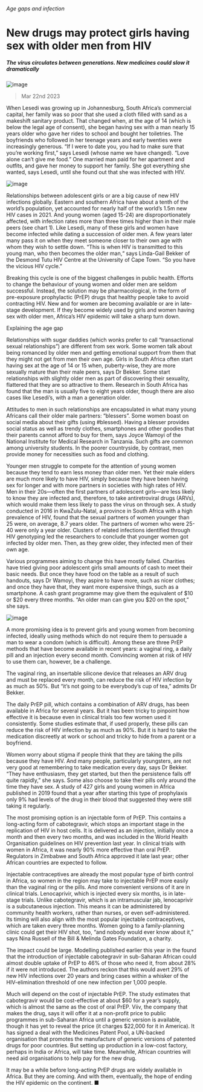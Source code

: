 ###### Age gaps and infection
# New drugs may protect girls having sex with older men from HIV 
##### The virus circulates between generations. New medicines could slow it dramatically 
![image](images/20230325_MAP002.jpg) 
> Mar 22nd 2023 
When Lesedi was growing up in Johannesburg, South Africa’s commercial capital, her family was so poor that she used a cloth filled with sand as a makeshift sanitary product. That changed when, at the age of 14 (which is below the legal age of consent), she began having sex with a man nearly 15 years older who gave her rides to school and bought her toiletries. The boyfriends who followed in her teenage years and early twenties were increasingly generous. “If I were to date you, you had to make sure that you’re working first,” says Lesedi (whose name we have changed). “Love alone can’t give me food.” One married man paid for her apartment and outfits, and gave her money to support her family. She got everything she wanted, says Lesedi, until she found out that she was infected with HIV. 
![image](images/20230325_MAC448.png) 

Relationships between adolescent girls or  are a big cause of new HIV infections globally. Eastern and southern Africa have about a tenth of the world’s population, yet accounted for nearly half of the world’s 1.5m new HIV cases in 2021. And young women (aged 15-24) are disproportionately affected, with infection rates more than three times higher than in their male peers (see chart 1). Like Lesedi, many of these girls and women have become infected while dating a succession of older men. A few years later many pass it on when they meet someone closer to their own age with whom they wish to settle down. “This is when HIV is transmitted to this young man, who then becomes the older man,“ says Linda-Gail Bekker of the Desmond Tutu HIV Centre at the University of Cape Town. “So you have the vicious HIV cycle.”
Breaking this cycle is one of the biggest challenges in public health. Efforts to change the behaviour of young women and older men are seldom successful. Instead, the solution may be pharmacological, in the form of pre-exposure prophylactic (PrEP) drugs that healthy people take to avoid contracting HIV. New and  for women are becoming available or are in late-stage development. If they become widely used by girls and women having sex with older men, Africa’s HIV epidemic will take a sharp turn down. 
Explaining the age gap
Relationships with sugar daddies (which wonks prefer to call “transactional sexual relationships”) are different from sex work. Some women talk about being romanced by older men and getting emotional support from them that they might not get from men their own age. Girls in South Africa often start having sex at the age of 14 or 15 when, puberty-wise, they are more sexually mature than their male peers, says Dr Bekker. Some start relationships with slightly older men as part of discovering their sexuality, flattered that they are so attractive to them. Research in South Africa has found that the man is usually five to eight years older, though there are also cases like Lesedi’s, with a man a generation older. 
Attitudes to men in such relationships are encapsulated in what many young Africans call their older male partners: “blessers”. Some women boast on social media about their gifts (using #blessed). Having a blesser provides social status as well as trendy clothes, smartphones and other goodies that their parents cannot afford to buy for them, says Joyce Wamoyi of the National Institute for Medical Research in Tanzania. Such gifts are common among university students. In the poorer countryside, by contrast, men provide money for necessities such as food and clothing. 
Younger men struggle to compete for the attention of young women because they tend to earn less money than older men. Yet their male elders are much more likely to have HIV, simply because they have been having sex for longer and with more partners in societies with high rates of HIV. Men in their 20s—often the first partners of adolescent girls—are less likely to know they are infected and, therefore, to take antiretroviral drugs (ARVs), which would make them less likely to pass the virus on through sex. A study conducted in 2016 in KwaZulu-Natal, a province in South Africa with a high prevalence of HIV, found that the sexual partners of women younger than 25 were, on average, 8.7 years older. The partners of women who were 25-40 were only a year older. Clusters of related infections identified through HIV genotyping led the researchers to conclude that younger women got infected by older men. Then, as they grew older, they infected men of their own age.
Various programmes aiming to change this have mostly failed. Charities have tried giving poor adolescent girls small amounts of cash to meet their basic needs. But once they have food on the table as a result of such handouts, says Dr Wamoyi, they aspire to have more, such as nicer clothes; and once they have that, they want more expensive things, such as a smartphone. A cash grant programme may give them the equivalent of $10 or $20 every three months. “An older man can give you $20 on the spot,” she says.
![image](images/20230325_MAC449.png) 

A more promising idea is to prevent girls and young women from becoming infected, ideally using methods which do not require them to persuade a man to wear a condom (which is difficult). Among these are three PrEP methods that have become available in recent years: a vaginal ring, a daily pill and an injection every second month. Convincing women at risk of HIV to use them can, however, be a challenge.
The vaginal ring, an insertable silicone device that releases an ARV drug and must be replaced every month, can reduce the risk of HIV infection by as much as 50%. But “it’s not going to be everybody’s cup of tea,” admits Dr Bekker. 
The daily PrEP pill, which contains a combination of ARV drugs, has been available in Africa for several years. But it has been tricky to pinpoint how effective it is because even in clinical trials too few women used it consistently. Some studies estimate that, if used properly, these pills can reduce the risk of HIV infection by as much as 90%. But it is hard to take the medication discreetly at work or school and tricky to hide from a parent or a boyfriend.
Women worry about stigma if people think that they are taking the pills because they have HIV. And many people, particularly youngsters, are not very good at remembering to take medication every day, says Dr Bekker. “They have enthusiasm, they get started, but then the persistence falls off quite rapidly,” she says. Some also choose to take their pills only around the time they have sex. A study of 427 girls and young women in Africa published in 2019 found that a year after starting this type of prophylaxis only 9% had levels of the drug in their blood that suggested they were still taking it regularly. 
The most promising option is an injectable form of PrEP. This contains a long-acting form of cabotegravir, which stops an important stage in the replication of HIV in host cells. It is delivered as an injection, initially once a month and then every two months, and was included in the World Health Organisation guidelines on HIV prevention last year. In clinical trials with women in Africa, it was nearly 90% more effective than oral PrEP. Regulators in Zimbabwe and South Africa approved it late last year; other African countries are expected to follow. 
Injectable contraceptives are already the most popular type of birth control in Africa, so women in the region may take to injectable PrEP more easily than the vaginal ring or the pills. And more convenient versions of it are in clinical trials. Lenocaprivir, which is injected every six months, is in late-stage trials. Unlike cabotegravir, which is an intramuscular jab, lenocaprivir is a subcutaneous injection. This means it can be administered by community health workers, rather than nurses, or even self-administered. Its timing will also align with the most popular injectable contraceptives, which are taken every three months. Women going to a family-planning clinic could get their HIV shot, too, “and nobody would ever know about it,” says Nina Russell of the Bill &amp; Melinda Gates Foundation, a charity.
The impact could be large. Modelling published earlier this year in the  found that the introduction of injectable cabotegravir in sub-Saharan African could almost double uptake of PrEP to 46% of those who need it, from about 28% if it were not introduced. The authors reckon that this would avert 29% of new HIV infections over 20 years and bring cases within a whisker of the HIV-elimination threshold of one new infection per 1,000 people.
Much will depend on the cost of injectable PrEP. The  study estimates that cabotegravir would be cost-effective at about $60 for a year’s supply, which is almost the same as the cost of oral PrEP. Viiv, the company that makes the drug, says it will offer it at a non-profit price to public programmes in sub-Saharan Africa until a generic version is available, though it has yet to reveal the price (it charges $22,000 for it in America). It has signed a deal with the Medicines Patent Pool, a UN-backed organisation that promotes the manufacture of generic versions of patented drugs for poor countries. But setting up production in a low-cost factory, perhaps in India or Africa, will take time. Meanwhile, African countries will need aid organisations to help pay for the new drug. 
It may be a while before long-acting PrEP drugs are widely available in Africa. But they are coming. And with them, eventually, the hope of ending the HIV epidemic on the continent. ■
